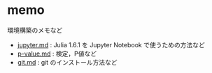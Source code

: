 # memo
環境構築のメモなど

- [jupyter.md](https://github.com/cptHausdorff/memo/blob/f5dfbf8ee2846e0362505d00f5a54c6aafeeac21/jupyter.md) : Julia 1.6.1 を Jupyter Notebook で使うための方法など
- [p-value.md](https://github.com/cptHausdorff/memo/blob/f5dfbf8ee2846e0362505d00f5a54c6aafeeac21/p-value.md) : 検定，P値など
- [git.md](https://github.com/cptHausdorff/memo/blob/821141d4afabe5dc19daa16467c38ff75a4f0068/git.md) : git のインストール方法など
